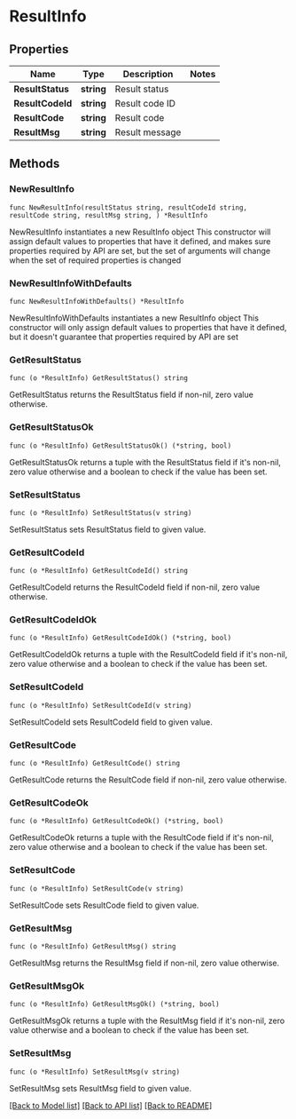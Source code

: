 # ResultInfo

## Properties

Name | Type | Description | Notes
------------ | ------------- | ------------- | -------------
**ResultStatus** | **string** | Result status | 
**ResultCodeId** | **string** | Result code ID | 
**ResultCode** | **string** | Result code | 
**ResultMsg** | **string** | Result message | 

## Methods

### NewResultInfo

`func NewResultInfo(resultStatus string, resultCodeId string, resultCode string, resultMsg string, ) *ResultInfo`

NewResultInfo instantiates a new ResultInfo object
This constructor will assign default values to properties that have it defined,
and makes sure properties required by API are set, but the set of arguments
will change when the set of required properties is changed

### NewResultInfoWithDefaults

`func NewResultInfoWithDefaults() *ResultInfo`

NewResultInfoWithDefaults instantiates a new ResultInfo object
This constructor will only assign default values to properties that have it defined,
but it doesn't guarantee that properties required by API are set

### GetResultStatus

`func (o *ResultInfo) GetResultStatus() string`

GetResultStatus returns the ResultStatus field if non-nil, zero value otherwise.

### GetResultStatusOk

`func (o *ResultInfo) GetResultStatusOk() (*string, bool)`

GetResultStatusOk returns a tuple with the ResultStatus field if it's non-nil, zero value otherwise
and a boolean to check if the value has been set.

### SetResultStatus

`func (o *ResultInfo) SetResultStatus(v string)`

SetResultStatus sets ResultStatus field to given value.


### GetResultCodeId

`func (o *ResultInfo) GetResultCodeId() string`

GetResultCodeId returns the ResultCodeId field if non-nil, zero value otherwise.

### GetResultCodeIdOk

`func (o *ResultInfo) GetResultCodeIdOk() (*string, bool)`

GetResultCodeIdOk returns a tuple with the ResultCodeId field if it's non-nil, zero value otherwise
and a boolean to check if the value has been set.

### SetResultCodeId

`func (o *ResultInfo) SetResultCodeId(v string)`

SetResultCodeId sets ResultCodeId field to given value.


### GetResultCode

`func (o *ResultInfo) GetResultCode() string`

GetResultCode returns the ResultCode field if non-nil, zero value otherwise.

### GetResultCodeOk

`func (o *ResultInfo) GetResultCodeOk() (*string, bool)`

GetResultCodeOk returns a tuple with the ResultCode field if it's non-nil, zero value otherwise
and a boolean to check if the value has been set.

### SetResultCode

`func (o *ResultInfo) SetResultCode(v string)`

SetResultCode sets ResultCode field to given value.


### GetResultMsg

`func (o *ResultInfo) GetResultMsg() string`

GetResultMsg returns the ResultMsg field if non-nil, zero value otherwise.

### GetResultMsgOk

`func (o *ResultInfo) GetResultMsgOk() (*string, bool)`

GetResultMsgOk returns a tuple with the ResultMsg field if it's non-nil, zero value otherwise
and a boolean to check if the value has been set.

### SetResultMsg

`func (o *ResultInfo) SetResultMsg(v string)`

SetResultMsg sets ResultMsg field to given value.



[[Back to Model list]](../README.md#documentation-for-models) [[Back to API list]](../README.md#documentation-for-api-endpoints) [[Back to README]](../README.md)


